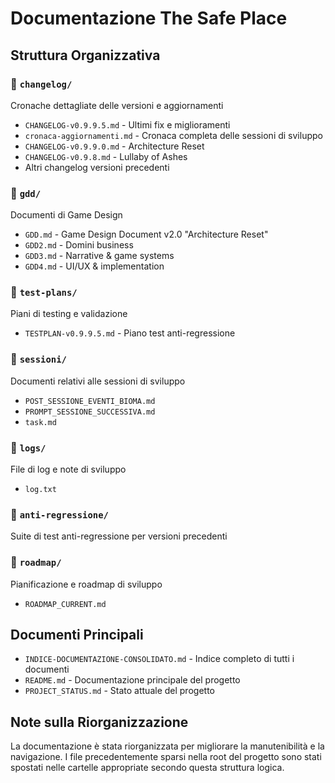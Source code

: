 # Documentazione The Safe Place

## Struttura Organizzativa

### 📁 `changelog/`
Cronache dettagliate delle versioni e aggiornamenti
- `CHANGELOG-v0.9.9.5.md` - Ultimi fix e miglioramenti
- `cronaca-aggiornamenti.md` - Cronaca completa delle sessioni di sviluppo
- `CHANGELOG-v0.9.9.0.md` - Architecture Reset
- `CHANGELOG-v0.9.8.md` - Lullaby of Ashes
- Altri changelog versioni precedenti

### 📁 `gdd/`
Documenti di Game Design
- `GDD.md` - Game Design Document v2.0 "Architecture Reset"
- `GDD2.md` - Domini business
- `GDD3.md` - Narrative & game systems
- `GDD4.md` - UI/UX & implementation

### 📁 `test-plans/`
Piani di testing e validazione
- `TESTPLAN-v0.9.9.5.md` - Piano test anti-regressione

### 📁 `sessioni/`
Documenti relativi alle sessioni di sviluppo
- `POST_SESSIONE_EVENTI_BIOMA.md`
- `PROMPT_SESSIONE_SUCCESSIVA.md`
- `task.md`

### 📁 `logs/`
File di log e note di sviluppo
- `log.txt`

### 📁 `anti-regressione/`
Suite di test anti-regressione per versioni precedenti

### 📁 `roadmap/`
Pianificazione e roadmap di sviluppo
- `ROADMAP_CURRENT.md`

## Documenti Principali

- `INDICE-DOCUMENTAZIONE-CONSOLIDATO.md` - Indice completo di tutti i documenti
- `README.md` - Documentazione principale del progetto
- `PROJECT_STATUS.md` - Stato attuale del progetto

## Note sulla Riorganizzazione

La documentazione è stata riorganizzata per migliorare la manutenibilità e la navigazione. I file precedentemente sparsi nella root del progetto sono stati spostati nelle cartelle appropriate secondo questa struttura logica.